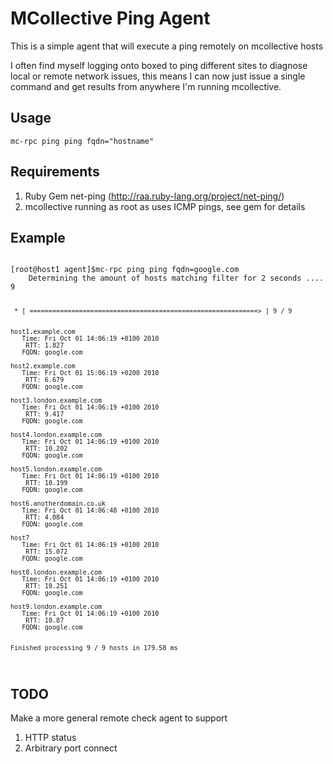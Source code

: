 # MCollective Ping Agent

This is a simple agent that will execute a ping remotely on mcollective hosts

I often find myself logging onto boxed to ping different sites to diagnose local or remote network issues, this means I can now just issue a single command and get results from anywhere I'm running mcollective.

## Usage

`mc-rpc ping ping fqdn="hostname"`

## Requirements

1. Ruby Gem net-ping (http://raa.ruby-lang.org/project/net-ping/)
2. mcollective running as root as uses ICMP pings, see gem for details

## Example

<code>
[root@host1 agent]$mc-rpc ping ping fqdn=google.com 
	Determining the amount of hosts matching filter for 2 seconds .... 9

	 * [ ============================================================> ] 9 / 9


	host1.example.com            
	   Time: Fri Oct 01 14:06:19 +0100 2010
	    RTT: 1.827
	   FQDN: google.com

	host2.example.com                      
	   Time: Fri Oct 01 15:06:19 +0200 2010
	    RTT: 6.679
	   FQDN: google.com

	host3.london.example.com               
	   Time: Fri Oct 01 14:06:19 +0100 2010
	    RTT: 9.417
	   FQDN: google.com

	host4.london.example.com                 
	   Time: Fri Oct 01 14:06:19 +0100 2010
	    RTT: 10.202
	   FQDN: google.com

	host5.london.example.com                 
	   Time: Fri Oct 01 14:06:19 +0100 2010
	    RTT: 10.199
	   FQDN: google.com

	host6.anotherdomain.co.uk             
	   Time: Fri Oct 01 14:06:48 +0100 2010
	    RTT: 4.084
	   FQDN: google.com

	host7                                    
	   Time: Fri Oct 01 14:06:19 +0100 2010
	    RTT: 15.072
	   FQDN: google.com

	host8.london.example.com                
	   Time: Fri Oct 01 14:06:19 +0100 2010
	    RTT: 10.251
	   FQDN: google.com

	host9.london.example.com                 
	   Time: Fri Oct 01 14:06:19 +0100 2010
	    RTT: 10.87
	   FQDN: google.com


	Finished processing 9 / 9 hosts in 179.58 ms
</code>

## TODO

Make a more general remote check agent to support

1. HTTP status
2. Arbitrary port connect
